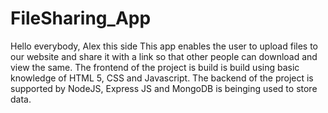# FileSharing_App
Hello everybody, Alex this side 
This app enables the user to upload files to our website and share it with a link so that other people can download and view the same. 
The frontend of the project is build is build using basic knowledge of HTML 5, CSS and Javascript. The backend of the project is supported by NodeJS, Express JS 
and MongoDB is beinging used to store data.     
